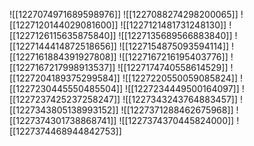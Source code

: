 ![[1227074971689598976]]
![[1227088274298200065]]
![[1227120144029081600]]
![[1227121481731248130]]
![[1227126115635875840]]
![[1227135689566883840]]
![[1227144414872518656]]
![[1227154875093594114]]
![[1227161884391927808]]
![[1227167216195403776]]
![[1227167217998913537]]
![[1227174740558614529]]
![[1227204189375299584]]
![[1227220550059085824]]
![[1227230445550485504]]
![[1227234449500164097]]
![[1227237425237258247]]
![[1227343243764883457]]
![[1227343805138993152]]
![[1227371288462675968]]
![[1227374301738868741]]
![[1227374370445824000]]
![[1227374468944842753]]
